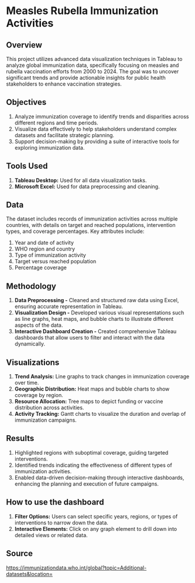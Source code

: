 # Measles Rubella Immunization Activities

## Overview
This project utilizes advanced data visualization techniques in Tableau to analyze global immunization data, specifically focusing on measles and rubella vaccination efforts from 2000 to 2024. The goal was to uncover significant trends and provide actionable insights for public health stakeholders to enhance vaccination strategies.

## Objectives
1. Analyze immunization coverage to identify trends and disparities across different regions and time periods.
2. Visualize data effectively to help stakeholders understand complex datasets and facilitate strategic planning.
3. Support decision-making by providing a suite of interactive tools for exploring immunization data.

## Tools Used
1. **Tableau Desktop:** Used for all data visualization tasks.
2. **Microsoft Excel:** Used for data preprocessing and cleaning.

## Data
The dataset includes records of immunization activities across multiple countries, with details on target and reached populations, intervention types, and coverage percentages. Key attributes include:

1. Year and date of activity
2. WHO region and country
3. Type of immunization activity
4. Target versus reached population
5. Percentage coverage

## Methodology
1. **Data Preprocessing -** Cleaned and structured raw data using Excel, ensuring accurate representation in Tableau.
2. **Visualization Design -** Developed various visual representations such as line graphs, heat maps, and bubble charts to illustrate different aspects of the data.
3. **Interactive Dashboard Creation -** Created comprehensive Tableau dashboards that allow users to filter and interact with the data dynamically.

## Visualizations
1. **Trend Analysis:** Line graphs to track changes in immunization coverage over time.
2. **Geographic Distribution:** Heat maps and bubble charts to show coverage by region.
3. **Resource Allocation:** Tree maps to depict funding or vaccine distribution across activities.
4. **Activity Tracking:** Gantt charts to visualize the duration and overlap of immunization campaigns.

## Results
1. Highlighted regions with suboptimal coverage, guiding targeted interventions.
2. Identified trends indicating the effectiveness of different types of immunization activities.
3. Enabled data-driven decision-making through interactive dashboards, enhancing the planning and execution of future campaigns.

## How to use the dashboard
1. **Filter Options:** Users can select specific years, regions, or types of interventions to narrow down the data.
2. **Interactive Elements:** Click on any graph element to drill down into detailed views or related data.

## Source 
https://immunizationdata.who.int/global?topic=Additional-datasets&location=

